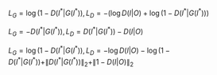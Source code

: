 





$L_G=\log(1-D(I^* | G(I^*)), L_D=-(\log D(I|O)+\log(1-D(I^*|G(I^*)))$



$L_G=-D(I^*|G(I^*)), L_D=D(I^*|G(I^*))-D(I|O)$





$L_G=\log(1-D(I^* | G(I^*)), L_D=-\log D(I|O)-\log(1-D(I^*|G(I^*))+\|D(I^*|G(I^*))\|_2 + \|1-D(I|O)\|_2$



